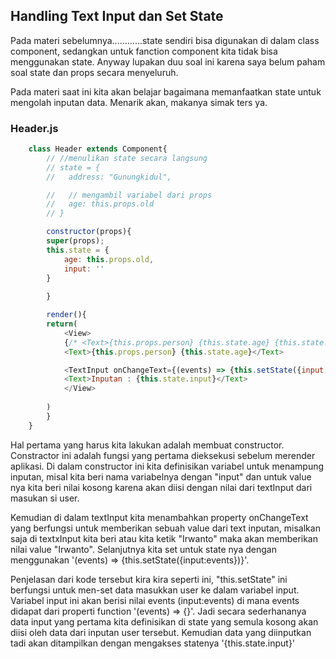 ## Handling Text Input dan Set State

Pada materi sebelumnya............state sendiri bisa digunakan di dalam class component, sedangkan untuk fanction component kita tidak bisa menggunakan state. Anyway lupakan duu soal ini karena saya belum paham soal state dan props secara menyeluruh.

Pada materi saat ini kita akan belajar bagaimana memanfaatkan state untuk mengolah inputan data. Menarik akan, makanya simak ters ya.


### Header.js
```javascript
    class Header extends Component{
        // //menulikan state secara langsung
        // state = {
        //   address: "Gunungkidul",

        //   // mengambil variabel dari props
        //   age: this.props.old
        // }

        constructor(props){
        super(props);
        this.state = {
            age: this.props.old,
            input: ''
        }
    
        }

        render(){
        return(
            <View>
            {/* <Text>{this.props.person} {this.state.age} {this.state.address}</Text> */}
            <Text>{this.props.person} {this.state.age}</Text>

            <TextInput onChangeText={(events) => {this.setState({input:events})}} />
            <Text>Inputan : {this.state.input}</Text>
            </View>
            
        )
        }
    }
```

Hal pertama yang harus kita lakukan adalah membuat constructor. Constractor ini adalah fungsi yang pertama dieksekusi sebelum merender aplikasi. Di dalam constructor ini kita definisikan variabel untuk menampung inputan, misal kita beri nama variabelnya dengan "input" dan untuk value nya kita beri nilai kosong karena akan diisi dengan nilai dari textInput dari masukan si user. 

Kemudian di dalam textInput kita menambahkan property onChangeText yang berfungsi untuk memberikan sebuah value dari text inputan, misalkan saja di textxInput kita beri atau kita ketik "Irwanto" maka akan memberikan nilai value "Irwanto". Selanjutnya kita set untuk state nya dengan menggunakan '(events) => {this.setState({input:events})}'. 

Penjelasan dari kode tersebut kira kira seperti ini, "this.setState" ini berfungsi untuk men-set data masukkan user ke dalam variabel input. Variabel input ini akan berisi nilai events (input:events) di mana events didapat dari properti function '(events) => {}'. Jadi secara sederhananya data input yang pertama kita definisikan di state yang semula kosong akan diisi oleh data dari inputan user tersebut.
Kemudian data yang diinputkan tadi akan ditampilkan dengan mengakses statenya '{this.state.input}'